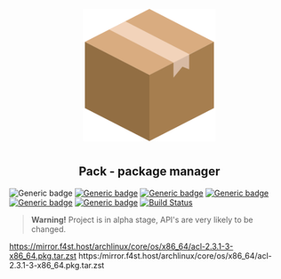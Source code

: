 <p align="center">
<img style="align: center; padding-left: 10px; padding-right: 10px; padding-bottom: 10px;" width="238px" height="238px" src="./logo.png" />
</p>

<h2 align="center">Pack - package manager</h2>

![Generic badge](https://img.shields.io/badge/status-alpha-red.svg)
[![Generic badge](https://img.shields.io/badge/license-gpl-orange.svg)](https://fmnx.su/core/pack/src/branch/main/LICENSE)
[![Generic badge](https://img.shields.io/badge/fmnx-repo-006db0.svg)](https://fmnx.su/core/pack)
[![Generic badge](https://img.shields.io/badge/codeberg-repo-45a3fb.svg)](https://codeberg.org/fmnx/pack)
[![Generic badge](https://img.shields.io/badge/github-repo-white.svg)](https://github.com/fmnx-io/pack)
[![Generic badge](https://img.shields.io/badge/docker-info-blue.svg)](https://fmnx.su/core/-/packages/container/pack/latest)
[![Build Status](https://ci.fmnx.su/api/badges/core/pack/status.svg)](https://ci.fmnx.su/core/pack)

> **Warning!** Project is in alpha stage, API's are very likely to be changed.

<!--
When doing operations overwrite flags related to that operation.
Add description to already used flags in executed commands.
-->

https://mirror.f4st.host/archlinux/core/os/x86_64/acl-2.3.1-3-x86_64.pkg.tar.zst
https:/mirror.f4st.host/archlinux/core/os/x86_64/acl-2.3.1-3-x86_64.pkg.tar.zst